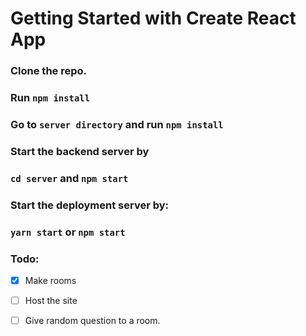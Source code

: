 # Getting Started with Create React App

### Clone the repo.
### Run `npm install`
### Go to `server directory` and run `npm install`

### Start the backend server by 
### `cd server` and `npm start`

### Start the deployment server by: 

### `yarn start` or `npm start`

### Todo:
- [x] Make rooms
- [ ] Host the site
- [ ] Give random question to a room.

